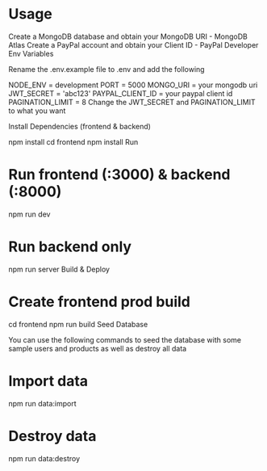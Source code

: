 # Usage

Create a MongoDB database and obtain your MongoDB URI - MongoDB Atlas
Create a PayPal account and obtain your Client ID - PayPal Developer
Env Variables

Rename the .env.example file to .env and add the following

NODE_ENV = development
PORT = 5000
MONGO_URI = your mongodb uri
JWT_SECRET = 'abc123'
PAYPAL_CLIENT_ID = your paypal client id
PAGINATION_LIMIT = 8
Change the JWT_SECRET and PAGINATION_LIMIT to what you want

Install Dependencies (frontend & backend)

npm install
cd frontend
npm install
Run


# Run frontend (:3000) & backend (:8000)
npm run dev

# Run backend only
npm run server
Build & Deploy

# Create frontend prod build
cd frontend
npm run build
Seed Database

You can use the following commands to seed the database with some sample users and products as well as destroy all data

# Import data
npm run data:import

# Destroy data
npm run data:destroy
